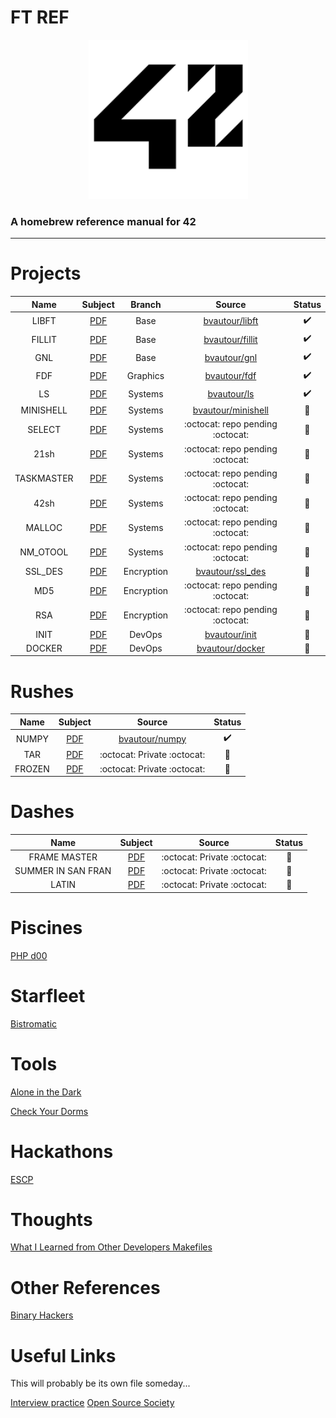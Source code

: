 # FT REF
<p align="center">
  <img width="255" height="255" src="img/logo.png">
</p>

### A homebrew reference manual for 42

---

# Projects
|Name|Subject|Branch|Source|Status
|:-:|:-:|:-:|:-:|:-:|
|LIBFT|[PDF](pdf/libft.en.pdf)|Base|[bvautour/libft](https://github.com/bvautour/libft)|:heavy_check_mark:|
|FILLIT| [PDF](pdf/fillit.en.pdf)|Base|[bvautour/fillit](https://github.com/bvautour/fillit)|:heavy_check_mark:|
|GNL|[PDF](pdf/get_next_line.en.pdf)|Base|[bvautour/gnl](https://github.com/bvautour/gnl)|:heavy_check_mark:|
|FDF|[PDF](pdf/fdf.en.pdf)|Graphics|[bvautour/fdf](https://github.com/bvautour/fdf)|:heavy_check_mark:|
|LS|[PDF](pdf/ft_ls.en.pdf)|Systems|[bvautour/ls](https://github.com/bvautour/ls)|:heavy_check_mark:|
|MINISHELL|[PDF](pdf/minishell.en.pdf)|Systems|[bvautour/minishell](https://github.com/bvautour/minishell)|:wrench:|
|SELECT|[PDF](pdf/ft_select.en.pdf)|Systems|:octocat: repo pending :octocat:|:wrench:|
|21sh|[PDF](pdf/21sh.en.pdf)|Systems|:octocat: repo pending :octocat:|:wrench:|
|TASKMASTER|[PDF](pdf/taskmaster.en.pdf)|Systems|:octocat: repo pending :octocat:|:wrench:|
|42sh|[PDF](pdf/42sh.en.pdf)|Systems|:octocat: repo pending :octocat:|:wrench:|
|MALLOC|[PDF](pdf/malloc.en.pdf)|Systems|:octocat: repo pending :octocat:|:wrench:|
|NM_OTOOL|[PDF](pdf/nm_otool.en.pdf)|Systems|:octocat: repo pending :octocat:|:wrench:|
|SSL_DES|[PDF](pdf/ft_ssl_des.pdf)|Encryption|[bvautour/ssl_des](https://github.com/bvautour/ssl_des)|:wrench:|
|MD5|[PDF](pdf/ft_ssl_md5.pdf)|Encryption|:octocat: repo pending :octocat:|:wrench:|
|RSA|[PDF](pdf/ft_ssl_rsa.pdf)|Encryption|:octocat: repo pending :octocat:|:wrench:|
|INIT|[PDF](pdf/init.en.pdf)|DevOps|[bvautour/init](https://github.com/bvautour/init)|:wrench:|
|DOCKER|[PDF](pdf/docker.en.pdf)|DevOps|[bvautour/docker](https://github.com/bvautour/docker)|:wrench:|

# Rushes

|Name|Subject|Source|Status|
|:-:|:-:|:-:|:-:|
|NUMPY|[PDF](pdf/numpy.en.pdf)|[bvautour/numpy](https://github.com/bvautour/numpy)|:heavy_check_mark:|
|TAR|[PDF](pdf/ft_tar.pdf)|:octocat: Private :octocat:|:thinking:|
|FROZEN|[PDF](pdf/frozen.en.pdf)|:octocat: Private :octocat:|:thinking:|

# Dashes

|Name|Subject|Source|Status|
|:-:|:-:|:-:|:-:|
|FRAME MASTER|[PDF](pdf/frame_master.pdf)|:octocat: Private :octocat:|:thinking:|
|SUMMER IN SAN FRAN|[PDF](pdf/summer_in_sanfrancisco.pdf)|:octocat: Private :octocat:|:thinking:|
|LATIN|[PDF](pdf/ft_latin.en.pdf)|:octocat: Private :octocat:|:thinking:|

# Piscines

[PHP d00](pdf/piscine_php/d00.en.pdf)

# Starfleet

[Bistromatic](pdf/Bistromatic.pdf)

# Tools

<a href="https://github.com/bvautour/aitd" target="_blank">Alone in the Dark</a>

<a href="https://github.com/bvautour/42-CheckYourDorms" target="_blank">Check Your Dorms</a>

# Hackathons

<a href="https://github.com/bvautour/Restoracio" target="_blank">ESCP</a>

# Thoughts

[What I Learned from Other Developers Makefiles](thoughts/makefiles/README.md)

# Other References

<a href="https://github.com/bvautour/42_Subjects" target="_blank">Binary Hackers</a>

# Useful Links

This will probably be its own file someday...

[Interview practice](https://interviewing.io/)
[Open Source Society](https://github.com/ossu/computer-science)
